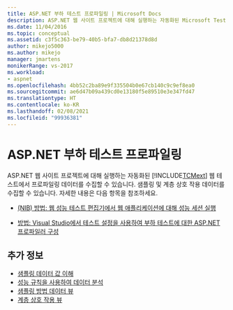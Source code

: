 ```yaml
---
title: ASP.NET 부하 테스트 프로파일링 | Microsoft Docs
description: ASP.NET 웹 사이트 프로젝트에 대해 실행하는 자동화된 Microsoft Test Manager 웹 테스트에서 프로파일링 데이터를 수집하는 방법을 알아봅니다.
ms.date: 11/04/2016
ms.topic: conceptual
ms.assetid: c3f5c363-be79-40b5-bfa7-db8d21378d8d
author: mikejo5000
ms.author: mikejo
manager: jmartens
monikerRange: vs-2017
ms.workload:
- aspnet
ms.openlocfilehash: 4bb52c2ba89e9f335504b0e67cb140c9c9ef8ea0
ms.sourcegitcommit: ae6d47b09a439cd0e13180f5e89510e3e347fd47
ms.translationtype: HT
ms.contentlocale: ko-KR
ms.lasthandoff: 02/08/2021
ms.locfileid: "99936381"
---
```

# <a name="profile-aspnet-load-tests"></a>ASP.NET 부하 테스트 프로파일링
ASP.NET 웹 사이트 프로젝트에 대해 실행하는 자동화된 [!INCLUDE[TCMext](../misc/includes/tcmext_md.md)] 웹 테스트에서 프로파일링 데이터를 수집할 수 있습니다. 샘플링 및 계층 상호 작용 데이터를 수집할 수 있습니다. 자세한 내용은 다음 항목을 참조하세요.

- [(NIB) 방법: 웹 성능 테스트 편집기에서 웹 애플리케이션에 대해 성능 세션 실행](/previous-versions/ff356203(v=vs.100))

- [방법: Visual Studio에서 테스트 설정을 사용하여 부하 테스트에 대한 ASP.NET 프로파일러 구성](/previous-versions/dd504817(v=vs.140))

## <a name="see-also"></a>추가 정보
- [샘플링 데이터 값 이해](../profiling/understanding-sampling-data-values.md)
- [성능 규칙을 사용하여 데이터 분석](../profiling/using-performance-rules-to-analyze-data.md)
- [샘플링 방법 데이터 뷰](../profiling/profiler-sampling-method-data-views.md)
- [계층 상호 작용 뷰](../profiling/tier-interactions-view.md)